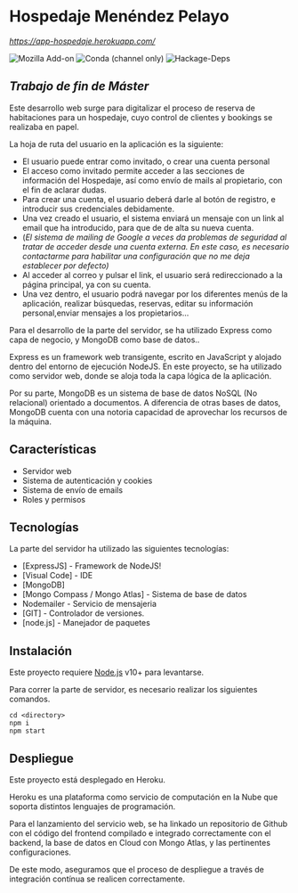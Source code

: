 
# Hospedaje Menéndez Pelayo
_https://app-hospedaje.herokuapp.com/_

![Mozilla Add-on](https://img.shields.io/amo/dw/dustman) ![Conda (channel only)](https://img.shields.io/conda/vn/conda-forge/python) ![Hackage-Deps](https://img.shields.io/hackage-deps/v/lens)

## _Trabajo de fin de Máster_

Este desarrollo web surge para digitalizar el proceso de reserva de habitaciones para un hospedaje, cuyo control de clientes y bookings se realizaba en papel.

La hoja de ruta del usuario en la aplicación es la siguiente:

- El usuario puede entrar como invitado, o crear una cuenta personal
- El acceso como invitado permite acceder a las secciones de información del Hospedaje, así como envío de mails al propietario, con el fin de aclarar dudas.
- Para crear una cuenta, el usuario deberá darle al botón de registro, e introducir sus credenciales debidamente.
- Una vez creado el usuario, el sistema enviará un mensaje con un link al email que ha introducido, para que de de alta su nueva cuenta.
- (_El sistema de mailing de Google a veces da problemas de seguridad al tratar de acceder desde una cuenta externa. En este caso, es necesario contactarme para habilitar una configuración que no me deja establecer por defecto)_
- Al acceder al correo y pulsar el link, el usuario será redireccionado a la página principal, ya con su cuenta.
- Una vez dentro, el usuario podrá navegar por los diferentes menús de la aplicación, realizar búsquedas, reservas, editar su información personal,enviar mensajes a los propietarios...


Para el desarrollo de la parte del servidor, se ha utilizado Express como capa de negocio, y MongoDB como base de datos..

Express es un framework web transigente, escrito en JavaScript y alojado dentro del entorno de ejecución NodeJS. En este proyecto, se ha utilizado como servidor web, donde se aloja toda la capa lógica de la aplicación.

Por su parte, MongoDB es un sistema de base de datos NoSQL (No relacional) orientado a documentos. A diferencia de otras bases de datos, MongoDB cuenta con una notoria capacidad de aprovechar los recursos de la máquina.


## Características

- Servidor web
- Sistema de autenticación y cookies
- Sistema de envío de emails
- Roles y permisos

## Tecnologías

La parte del servidor ha utilizado las siguientes tecnologías:

- [ExpressJS] - Framework de NodeJS!
- [Visual Code] - IDE 
- [MongoDB]
- [Mongo Compass / Mongo Atlas] - Sistema de base de datos
- Nodemailer - Servicio de mensajeria
- [GIT] - Controlador de versiones.
- [node.js] - Manejador de paquetes

## Instalación

Este proyecto requiere [Node.js](https://nodejs.org/) v10+ para levantarse.

Para correr la parte de servidor, es necesario realizar los siguientes comandos.

```
cd <directory>
npm i
npm start
```

## Despliegue

Este proyecto está desplegado en Heroku.

Heroku es una plataforma como servicio de computación en la Nube que soporta distintos lenguajes de programación. 

Para el lanzamiento del servicio web, se ha linkado un repositorio de Github con el código del frontend compilado e integrado correctamente con el backend, la base de datos en Cloud con Mongo Atlas, y las pertinentes configuraciones.

De este modo, aseguramos que el proceso de despliegue a través de integración contínua se realicen correctamente.


